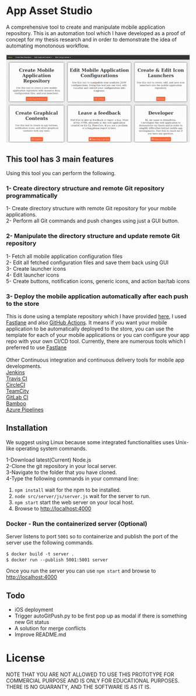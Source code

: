 # App Asset Studio
A comprehensive tool to create and manipulate mobile application repository. This is an automation tool which I have developed as a proof of concept for my thesis research and in order to demonstrate the idea of automating monotonous workflow.

<img src="https://raw.githubusercontent.com/AhmadVakil/AppAssetStudio/master/tutorial/home.png">

## This tool has 3 main features
Using this tool you can perform the following.

### 1- Create directory structure and remote Git repository programmatically
1- Create directory structure with remote Git repository for your mobile applications.<br>
2- Perform all Git commands and push changes using just a GUI button.<br>

### 2- Manipulate the directory structure and update remote Git repository
1- Fetch all mobile application configuration files<br>
2- Edit all fetched configuration files and save them back using GUI<br>
3- Create launcher icons<br>
4- Edit launcher icons<br>
5- Create buttons, notification icons, generic icons, and action bar/tab icons<br>

### 3- Deploy the mobile application automatically after each push to the store
This is done using a template repository which I have provided <a href="https://github.com/AhmadVakil/AppAssetAutoDeploy">here</a>, I used <a href="https://fastlane.tools/">Fastlane</a> and also <a href="https://github.com/features/actions">GitHub Actions</a>. It means if you want your mobile application to be automatically deployed to the store, you can use the template for each of your mobile applications or you can configure your app repo with your own CI/CD tool. Currently, there are numerous tools which I preferred to use <a href="https://fastlane.tools/">Fastlane</a> 
<br><br>Other Continuous integration and continuous delivery tools for mobile app developments.
<br><a href="https://www.jenkins.io/">Jenkins</a>
<br><a href="https://www.travis-ci.com/">Travis CI</a>
<br><a href="http://circleci.com/">CircleCI</a>
<br><a href="https://www.jetbrains.com/teamcity/">TeamCity</a>
<br><a href="https://about.gitlab.com/">GitLab CI</a>
<br><a href="https://www.atlassian.com/software/bamboo">Bamboo</a>
<br><a href="https://azure.microsoft.com/en-us/services/devops/pipelines/">Azure Pipelines</a>

## Installation
We suggest using Linux because some integrated functionalities uses Unix-like operating system commands.

1-Download latest(Current) Node.js<br>
2-Clone the git repository in your local server.<br>
3-Navigate to the folder that you have cloned.<br>
4-Type the following commands in your command line:<br>

1. `npm install` wait for the npm to be installed.
1. `node src/server/js/server.js` wait for the server to run.
2. `npm start` start the web server on your local host. 
3. Browse to [http://localhost:4000](http://localhost:4000)

### Docker - Run the containerized server (Optional)
Server listens to port `5001` so to containerize and publish the port of the server use the following commands.
```
$ docker build -t server .
$ docker run --publish 5001:5001 server
```
Once you run the server you can use `npm start` and browse to [http://localhost:4000](http://localhost:4000)

## Todo
<ul>
    <li>iOS deployment</li>
    <li>Trigger autoGitPush.py to be first pop up as modal if there is something new Git status</li>
    <li>A solution for merge conflicts</li>
    <li>Improve README.md</li>
</ul>

# License
NOTE THAT YOU ARE NOT ALLOWED TO USE THIS PROTOTYPE FOR COMMERCIAL PURPOSE AND IS ONLY FOR EDUCATIONAL PURPOSES. THERE IS NO GUARANTY, AND THE SOFTWARE IS AS IT IS. 

